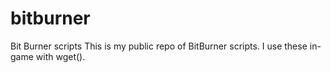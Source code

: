 # bitburner
Bit Burner scripts
This is my public repo of BitBurner scripts.  I use these in-game with wget().
